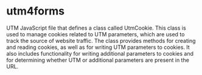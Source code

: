 # utm4forms
 UTM JavaScript file that defines a class called UtmCookie. This class is used to manage cookies related to UTM parameters, which are used to track the source of website traffic. The class provides methods for creating and reading cookies, as well as for writing UTM parameters to cookies. It also includes functionality for writing additional parameters to cookies and for determining whether UTM or additional parameters are present in the URL.
